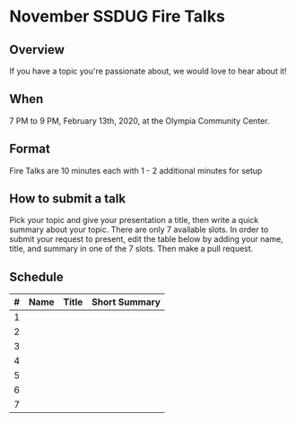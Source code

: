 # November SSDUG Fire Talks

## Overview

If you have a topic you're passionate about, we would love to hear about it!  

## When

7 PM to 9 PM, February 13th, 2020, at the Olympia Community Center. 

## Format

Fire Talks are 10 minutes each with 1 - 2 additional minutes for setup

## How to submit a talk

Pick your topic and give your presentation a title, then write a quick summary about your topic.  There are only 7 available slots.  In order to submit your request to present, edit the table below by adding your name, title, and summary in one of the 7 slots.  Then make a pull request. 

## Schedule

| # 	| Name 	       | Title 	       | Short Summary 	|
|---	|------------- |-------------  |---------------	|
| 1  	|              |               |     	        |
| 2  	|              |               |             	|
| 3  	|              |               |             	|
| 4  	|              |       	       |             	|
| 5  	|              |               |                |
| 6 	|              |               |               	|
| 7 	|              |               |             	|
